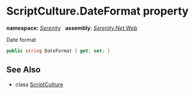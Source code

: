 # ScriptCulture.DateFormat property
**namespace:** *[Serenity](../../README.md#serenity-namespace)*   **assembly**: *[Serenity.Net.Web](../../README.md)*

Date format

```csharp
public string DateFormat { get; set; }
```

## See Also

* class [ScriptCulture](../ScriptCulture.md)